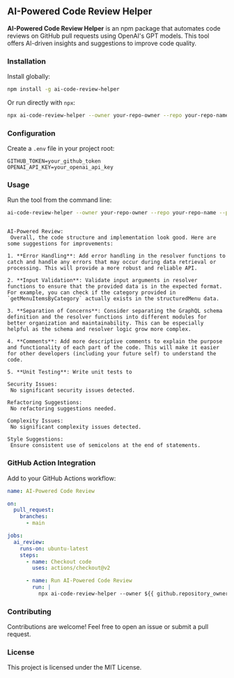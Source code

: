 ## AI-Powered Code Review Helper

**AI-Powered Code Review Helper** is an npm package that automates code reviews on GitHub pull requests using OpenAI's GPT models. This tool offers AI-driven insights and suggestions to improve code quality.

### Installation

Install globally:

```bash
npm install -g ai-code-review-helper
```

Or run directly with `npx`:

```bash
npx ai-code-review-helper --owner your-repo-owner --repo your-repo-name --pr 1
```

### Configuration

Create a `.env` file in your project root:

```plaintext
GITHUB_TOKEN=your_github_token
OPENAI_API_KEY=your_openai_api_key
```

### Usage

Run the tool from the command line:

```bash
ai-code-review-helper --owner your-repo-owner --repo your-repo-name --pr 1
```

```sample output

AI-Powered Review:
 Overall, the code structure and implementation look good. Here are some suggestions for improvements:

1. **Error Handling**: Add error handling in the resolver functions to catch and handle any errors that may occur during data retrieval or processing. This will provide a more robust and reliable API.

2. **Input Validation**: Validate input arguments in resolver functions to ensure that the provided data is in the expected format. For example, you can check if the category provided in `getMenuItemsByCategory` actually exists in the structuredMenu data.

3. **Separation of Concerns**: Consider separating the GraphQL schema definition and the resolver functions into different modules for better organization and maintainability. This can be especially helpful as the schema and resolver logic grow more complex.

4. **Comments**: Add more descriptive comments to explain the purpose and functionality of each part of the code. This will make it easier for other developers (including your future self) to understand the code.

5. **Unit Testing**: Write unit tests to

Security Issues:
 No significant security issues detected.

Refactoring Suggestions:
 No refactoring suggestions needed.

Complexity Issues:
 No significant complexity issues detected.

Style Suggestions:
 Ensure consistent use of semicolons at the end of statements.
```

### GitHub Action Integration

Add to your GitHub Actions workflow:

```yaml
name: AI-Powered Code Review

on:
  pull_request:
    branches:
      - main

jobs:
  ai_review:
    runs-on: ubuntu-latest
    steps:
      - name: Checkout code
        uses: actions/checkout@v2

      - name: Run AI-Powered Code Review
        run: |
          npx ai-code-review-helper --owner ${{ github.repository_owner }} --repo ${{ github.event.repository.name }} --pr ${{ github.event.pull_request.number }}
```

### Contributing

Contributions are welcome! Feel free to open an issue or submit a pull request.

### License

This project is licensed under the MIT License.

